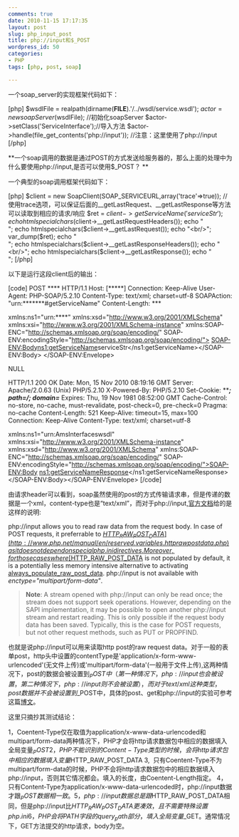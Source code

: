 ```yaml
---
comments: true
date: 2010-11-15 17:17:35
layout: post
slug: php_input_post
title: php://input和$_POST
wordpress_id: 50
categories:
- PHP
tags: [php, post, soap]

---
```


一个soap_server的实现框架代码如下：

[php]
$wsdlFile = realpath(dirname(__FILE__).'/../wsdl/service.wsdl');
$actor = new soapServer($wsdlFile); //初始化soapServer
$actor->setClass('ServiceInterface');//导入方法
$actor->handle(file_get_contents('php://input')); //注意：这里使用了php://input
[/php]

**一个soap调用的数据是通过POST的方式发送给服务器的，那么上面的处理中为什么要使用php://input,是否可以使用$_POST？
**

一个典型的soap调用框架代码如下：

[php]
$client = new SoapClient(SOAP_SERVICEURL,array('trace'=>true));
//使用trace选项，可以保证后面的__getLastRequest、__getLastResponse等方法可以读取到相应的请求/响应
$ret = $client->getServiceName('serviceStr');
echo htmlspecialchars($client->__getLastRequestHeaders());
 echo "<br/>";
 echo htmlspecialchars($client->__getLastRequest());
 echo "<br/>";
 var_dump($ret);
 echo "<br/>";
 echo htmlspecialchars($client->__getLastResponseHeaders());
 echo "<br/>";
 echo htmlspecialchars($client->__getLastResponse());
 echo "<br/>";
[/php]

以下是运行这段client后的输出：

[code]
POST **** HTTP/1.1 Host: [*****] Connection: Keep-Alive User-Agent: PHP-SOAP/5.2.10 Content-Type: text/xml;
charset=utf-8 SOAPAction: "urn:*******#getServiceName" Content-Length: ***

<?xml version="1.0" encoding="UTF-8"?> <SOAP-ENV:Envelope xmlns:SOAP-ENV="http://schemas.xmlsoap.org/soap/envelope/"
xmlns:ns1="urn:****" xmlns:xsd="http://www.w3.org/2001/XMLSchema" xmlns:xsi="http://www.w3.org/2001/XMLSchema-instance"
xmlns:SOAP-ENC="http://schemas.xmlsoap.org/soap/encoding/" SOAP-ENV:encodingStyle="http://schemas.xmlsoap.org/soap/encoding/">
<SOAP-ENV:Body><ns1:getServiceName><servicename xsi:type="xsd:string">serviceStr</servicename></ns1:getServiceName></SOAP-ENV:Body>
</SOAP-ENV:Envelope>

NULL

HTTP/1.1 200 OK Date: Mon, 15 Nov 2010 08:19:16 GMT Server: Apache/2.0.63 (Unix) PHP/5.2.10
X-Powered-By: PHP/5.2.10 Set-Cookie: *****; path=/; domain=*** Expires: Thu, 19 Nov 1981 08:52:00 GMT
Cache-Control: no-store, no-cache, must-revalidate, post-check=0, pre-check=0 Pragma: no-cache Content-Length: 521
Keep-Alive: timeout=15, max=100 Connection: Keep-Alive Content-Type: text/xml; charset=utf-8

<?xml version="1.0" encoding="UTF-8"?> <SOAP-ENV:Envelope xmlns:SOAP-ENV="http://schemas.xmlsoap.org/soap/envelope/"
xmlns:ns1="urn:AmsInterfaceswsdl" xmlns:xsi="http://www.w3.org/2001/XMLSchema-instance" xmlns:xsd="http://www.w3.org/2001/XMLSchema"
xmlns:SOAP-ENC="http://schemas.xmlsoap.org/soap/encoding/" SOAP-ENV:encodingStyle="http://schemas.xmlsoap.org/soap/encoding/"><SOAP-ENV:Body>
<ns1:getServiceNameResponse><return xsi:nil="true"/></ns1:getServiceNameResponse></SOAP-ENV:Body></SOAP-ENV:Envelope>
[/code]

由请求header可以看到，soap虽然使用的post的方式传输请求串，但是传递的数据是一个xml，content-type也是“text/xml”，而对于php://input,[官方文档](http://php.net/manual/en/wrappers.php.php)给的是这样的说明:


php://input allows you to read raw data from the request body. In case of POST requests, it preferrable to [$HTTP_RAW_POST_DATA](http://www.php.net/manual/en/reserved.variables.httprawpostdata.php) as it does not depend on special php.ini directives. Moreover, for those cases where [$HTTP_RAW_POST_DATA](http://www.php.net/manual/en/reserved.variables.httprawpostdata.php) is not populated by default, it is a potentially less memory intensive alternative to activating [always_populate_raw_post_data](http://www.php.net/manual/en/ini.core.php#ini.always-populate-raw-post-data). php://input is not available with _enctype="multipart/form-data"_.





> **Note**:  A stream opened with php://input can only be read once; the stream does not support seek operations. However, depending on the SAPI implementation, it may be possible to open another php://input stream and restart reading. This is only possible if the request body data has been saved. Typically, this is the case for POST requests, but not other request methods, such as PUT or PROPFIND. 





也就是说php://input可以用来读取http post的raw request data。对于一般的表单post，http头中设置的contentType是'application/x-form-www-urlencoded'(无文件上传)或'multipart/form-data'(一般用于文件上传),这两种情况下，post的数据会被设置到$_POST中（第一种情况下，php://input也会被设置，第二种情况下，php://input则不会被设置），而对于text/xml这种类型，post数据并不会被设置到$_POST中，具体的post、get和php://input的实验可参考这篇[博文](http://tuzwu.javaeye.com/blog/798978)。

这里只摘抄其测试结论：

1，Coentent-Type仅在取值为application/x-www-data-urlencoded和multipart/form-data两种情况下，PHP才会将http请求数据包中相应的数据填入全局变量$_POST
2，PHP不能识别的Content-Type类型的时候，会将http请求包中相应的数据填入变量$HTTP_RAW_POST_DATA
3,  只有Coentent-Type不为multipart/form-data的时候，PHP不会将http请求数据包中的相应数据填入php://input，否则其它情况都会。填入的长度，由Coentent-Length指定。
4，只有Content-Type为application/x-www-data-urlencoded时，php://input数据才跟$_POST数据相一致。
5，php://input数据总是跟$HTTP_RAW_POST_DATA相同，但是php://input比$HTTP_RAW_POST_DATA更凑效，且不需要特殊设置php.ini
6，PHP会将PATH字段的query_path部分，填入全局变量$_GET。通常情况下，GET方法提交的http请求，body为空。
